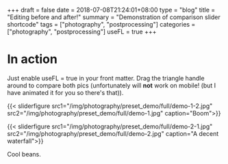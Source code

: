+++ 
draft = false
date = 2018-07-08T21:24:01+08:00
type = "blog"
title = "Editing before and after!"
summary = "Demonstration of comparison slider shortcode"
tags = ["photography", "postprocessing"]
categories = ["photography", "postprocessing"]
useFL = true
+++

# In action

Just enable useFL = true in your front matter.
Drag the triangle handle around to compare both pics (unfortunately will **not** work on mobile! (but I have animated it for you so there's that)).

{{< sliderfigure src1="/img/photography/preset_demo/full/demo-1-2.jpg" src2="/img/photography/preset_demo/full/demo-1.jpg" caption="Boom">}}

{{< sliderfigure src1="/img/photography/preset_demo/full/demo-2-1.jpg" src2="/img/photography/preset_demo/full/demo-2.jpg" caption="A decent waterfall">}}


Cool beans.
